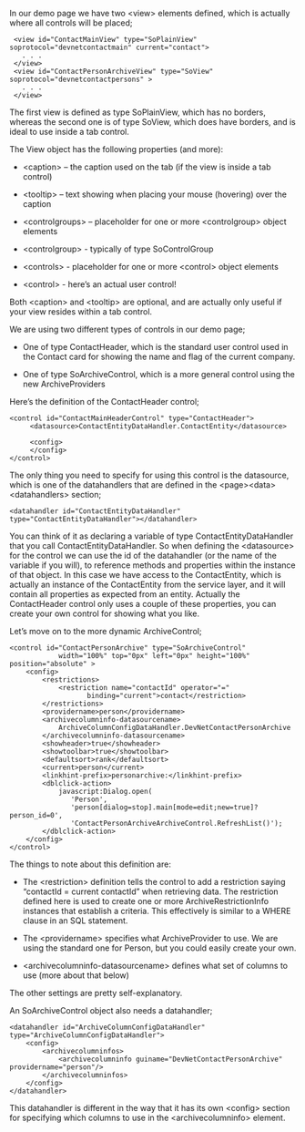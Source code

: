 <properties date="2016-06-24"
SortOrder="51"
/>

In our demo page we have two &lt;view&gt; elements defined, which is actually where all controls will be placed;



 

```
 <view id="ContactMainView" type="SoPlainView" soprotocol="devnetcontactmain" current="contact">
   . . .
 </view>
 <view id="ContactPersonArchiveView" type="SoView" soprotocol="devnetcontactpersons" >
   . . .
 </view>
```

 

The first view is defined as type SoPlainView, which has no borders, whereas the second one is of type SoView, which does have borders, and is ideal to use inside a tab control.



 

The View object has the following properties (and more):

* &lt;caption&gt; – the caption used on the tab (if the view is inside a tab control)

* &lt;tooltip&gt; – text showing when placing your mouse (hovering) over the caption

* &lt;controlgroups&gt; – placeholder for one or more &lt;controlgroup&gt; object elements

* &lt;controlgroup&gt; - typically of type SoControlGroup

* &lt;controls&gt; - placeholder for one or more &lt;control&gt; object elements

* &lt;control&gt; - here’s an actual user control!



 

Both &lt;caption&gt; and &lt;tooltip&gt; are optional, and are actually only useful if your view resides within a tab control.



 

We are using two different types of controls in our demo page;

* One of type ContactHeader, which is the standard user control used in the Contact card for showing the name and flag of the current company.

* One of type SoArchiveControl, which is a more general control using the new ArchiveProviders



 

Here’s the definition of the ContactHeader control;



 

```
<control id="ContactMainHeaderControl" type="ContactHeader">
     <datasource>ContactEntityDataHandler.ContactEntity</datasource>

     <config>
     </config>
</control>
```



 

The only thing you need to specify for using this control is the datasource, which is one of the datahandlers that are defined in the &lt;page&gt;&lt;data&gt;&lt;datahandlers&gt; section;



 

```
<datahandler id="ContactEntityDataHandler" type="ContactEntityDataHandler"></datahandler>
```



 

You can think of it as declaring a variable of type ContactEntityDataHandler that you call ContactEntityDataHandler. So when defining the &lt;datasource&gt; for the control we can use the id of the datahandler (or the name of the variable if you will), to reference methods and properties within the instance of that object. In this case we have access to the ContactEntity, which is actually an instance of the ContactEntity from the service layer, and it will contain all properties as expected from an entity. Actually the ContactHeader control only uses a couple of these properties, you can create your own control for showing what you like.



 

Let’s move on to the more dynamic ArchiveControl;



 

```
<control id="ContactPersonArchive" type="SoArchiveControl" 
            width="100%" top="0px" left="0px" height="100%" position="absolute" >
    <config>
        <restrictions>
            <restriction name="contactId" operator="=" 
                   binding="current">contact</restriction>
        </restrictions>
        <providername>person</providername>
        <archivecolumninfo-datasourcename>
            ArchiveColumnConfigDataHandler.DevNetContactPersonArchive
        </archivecolumninfo-datasourcename>
        <showheader>true</showheader>
        <showtoolbar>true</showtoolbar>
        <defaultsort>rank</defaultsort>
        <current>person</current>
        <linkhint-prefix>personarchive:</linkhint-prefix>
        <dblclick-action>
            javascript:Dialog.open(
               'Person',
               'person[dialog=stop].main[mode=edit;new=true]?person_id=0',
               'ContactPersonArchiveArchiveControl.RefreshList()');
        </dblclick-action>
    </config>
</control>
```



 

The things to note about this definition are:

* The &lt;restriction&gt; definition tells the control to add a restriction saying “contactId = current contactId” when retrieving data. The restriction defined here is used to create one or more ArchiveRestrictionInfo instances that establish a criteria. This effectively is similar to a WHERE clause in an SQL statement.

* The &lt;providername&gt; specifies what ArchiveProvider to use. We are using the standard one for Person, but you could easily create your own.

* &lt;archivecolumninfo-datasourcename&gt; defines what set of columns to use (more about that below)



 

The other settings are pretty self-explanatory.



 

An SoArchiveControl object also needs a datahandler;



 

```
<datahandler id="ArchiveColumnConfigDataHandler" type="ArchiveColumnConfigDataHandler">
    <config>
        <archivecolumninfos>
            <archivecolumninfo guiname="DevNetContactPersonArchive" providername="person"/>
        </archivecolumninfos>
    </config>
</datahandler>
```



 

This datahandler is different in the way that it has its own &lt;config&gt; section for specifying which columns to use in the &lt;archivecolumninfo&gt; element.


